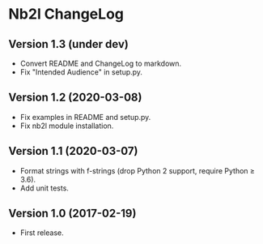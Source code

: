 # Nb2l ChangeLog

## Version 1.3 (under dev)

- Convert README and ChangeLog to markdown.
- Fix "Intended Audience" in setup.py.

## Version 1.2 (2020-03-08)

- Fix examples in README and setup.py.
- Fix nb2l module installation.

## Version 1.1 (2020-03-07)

- Format strings with f-strings (drop Python 2 support, require Python ≥ 3.6).
- Add unit tests.

## Version 1.0 (2017-02-19)

- First release.
